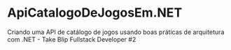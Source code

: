 # ApiCatalogoDeJogosEm.NET
Criando uma API de catálogo de jogos usando boas práticas de arquitetura com .NET - Take Blip Fullstack Developer #2
